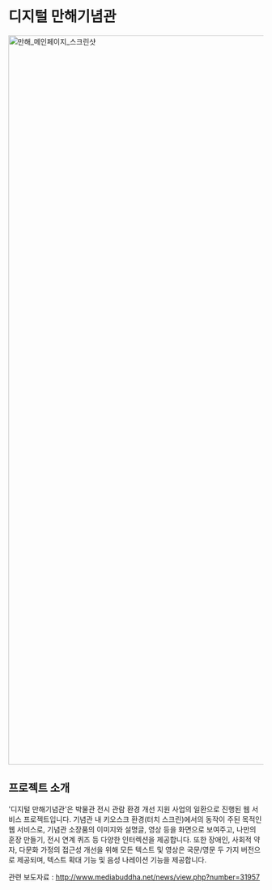 # 디지털 만해기념관

<img width="1440" alt="만해_메인페이지_스크린샷" src="https://github.com/minsu111/manhae-project/assets/124219344/ea521d8e-bc27-4e09-ae1d-ee0fdfef8d5e">

## 프로젝트 소개
'디지털 만해기념관'은 박물관 전시 관람 환경 개선 지원 사업의 일환으로 진행된 웹 서비스 프로젝트입니다.
기념관 내 키오스크 환경(터치 스크린)에서의 동작이 주된 목적인 웹 서비스로, 기념관 소장품의 이미지와 설명글, 영상 등을 화면으로 보여주고, 나만의 훈장 만들기, 전시 연계 퀴즈 등 다양한 인터렉션을 제공합니다. 
또한 장애인, 사회적 약자, 다문화 가정의 접근성 개선을 위해 모든 텍스트 및 영상은 국문/영문 두 가지 버전으로 제공되며, 텍스트 확대 기능 및 음성 나레이션 기능을 제공합니다.

관련 보도자료 : http://www.mediabuddha.net/news/view.php?number=31957

